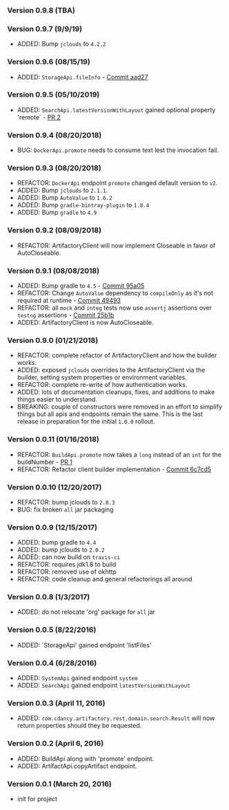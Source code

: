 ### Version 0.9.8 (TBA)

### Version 0.9.7 (9/9/19)
* ADDED: Bump `jclouds` to `4.2.2`

### Version 0.9.6 (08/15/19)
* ADDED: `StorageApi.fileInfo` - [Commit aad27](https://github.com/cdancy/artifactory-rest/commit/aad276dbae41048456ac21121307f2cf1ff8d8b5)

### Version 0.9.5 (05/10/2019)
* ADDED: `SearchApi.latestVersionWithLayout` gained optional property 'remote` - [PR 2](https://github.com/cdancy/artifactory-rest/pull/2)

### Version 0.9.4 (08/20/2018)
* BUG: `DockerApi.promote` needs to consume text lest the invocation fail.

### Version 0.9.3 (08/20/2018)
* REFACTOR: `DockerApi` endpoint `promote` changed default version to `v2`.
* ADDED: Bump `jclouds` to `2.1.1`.
* ADDED: Bump `AutoValue` to `1.6.2`
* ADDED: Bump `gradle-bintray-plugin` to `1.8.4`
* ADDED: Bump `gradle` to `4.9`

### Version 0.9.2 (08/09/2018)
* REFACTOR: ArtifactoryClient will now implement Closeable in favor of AutoCloseable.

### Version 0.9.1 (08/08/2018)
* ADDED: Bump gradle to `4.5` - [Commit 95a05](https://github.com/cdancy/artifactory-rest/commit/95a0535883dcefb5a6cc3a547b38b97c9783c658)
* REFACTOR: Change `AutoValue` dependency to `compileOnly` as it's not required at runtime - [Commit 49493](https://github.com/cdancy/artifactory-rest/commit/49493e41ea913e7a79de26fb9f9bd7b441fd1df3)
* REFACTOR: all `mock` and `integ` tests now use `assertj` assertions over `testng` assertions - [Commit 25b1b](https://github.com/cdancy/artifactory-rest/commit/25b1b4f29363863175ca667b7602946f8f467fd2)
* ADDED: ArtifactoryClient is now AutoCloseable.

### Version 0.9.0 (01/21/2018)
* REFACTOR: complete refactor of ArtifactoryClient and how the builder works.
* ADDED: exposed `jclouds` overrides to the ArtifactoryClient via the builder, setting system properties or environment variables.
* REFACTOR: complete re-write of how authentication works.
* ADDED: lots of documentation cleanups, fixes, and additions to make things easier to understand.
* BREAKING: couple of constructors were removed in an effort to simplify things but all apis and endpoints remain the same. This is the last release in preparation for the initial `1.0.0` rollout.

### Version 0.0.11 (01/16/2018)
* REFACTOR: `BuildApi.promote` now takes a `long` instead of an `int` for the buildNumber - [PR 1](https://github.com/cdancy/artifactory-rest/pull/1)
* REFACTOR: Refactor client builder implementation - [Commit 6c7cd5](https://github.com/cdancy/artifactory-rest/commit/6c7cd51bd99fc8e0cd4e452bc9f0b1afb1fe97a3)

### Version 0.0.10 (12/20/2017)
* REFACTOR: bump jclouds to `2.0.3`
* BUG: fix broken `all` jar packaging

### Version 0.0.9 (12/15/2017) 
* ADDED: bump gradle to `4.4`
* ADDED: bump jclouds to `2.0.2`
* ADDED: can now build on `travis-ci`
* REFACTOR: requires jdk1.8 to build
* REFACTOR: removed use of okhttp
* REFACTOR: code cleanup and general refactorings all around

### Version 0.0.8 (1/3/2017) 
* ADDED: do not relocate 'org' package for `all` jar

### Version 0.0.5 (8/22/2016)
* ADDED: `StorageApi' gained endpoint 'listFiles'

### Version 0.0.4 (6/28/2016)
* ADDED: `SystemApi` gained endpoint `system`
* ADDED: `SearchApi` gained endpoint `latestVersionWithLayout`

### Version 0.0.3 (April 11, 2016)
* ADDED: `com.cdancy.artifactory.rest.domain.search.Result` will now return properties should they be requested.

### Version 0.0.2 (April 6, 2016)
* ADDED: BuildApi along with 'promote' endpoint.
* ADDED: ArtifactApi.copyArtifact endpoint.

### Version 0.0.1 (March 20, 2016)
* init for project
